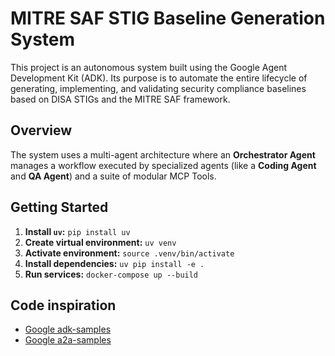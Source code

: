 # MITRE SAF STIG Baseline Generation System

This project is an autonomous system built using the Google Agent Development Kit (ADK). Its purpose is to automate the entire lifecycle of generating, implementing, and validating security compliance baselines based on DISA STIGs and the MITRE SAF framework.

## Overview

The system uses a multi-agent architecture where an **Orchestrator Agent** manages a workflow executed by specialized agents (like a **Coding Agent** and **QA Agent**) and a suite of modular MCP Tools.

## Getting Started

1. **Install `uv`:** `pip install uv`
2. **Create virtual environment:** `uv venv`
3. **Activate environment:** `source .venv/bin/activate`
4. **Install dependencies:** `uv pip install -e .`
5. **Run services:** `docker-compose up --build`

## Code inspiration

- [Google adk-samples](https://github.com/google/adk-samples/tree/main/python/agents/llm-auditor)
- [Google a2a-samples](https://github.com/google-a2a/a2a-samples)

